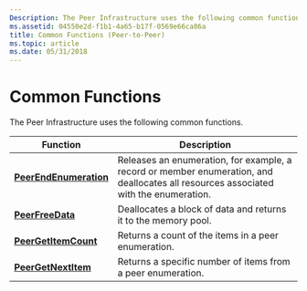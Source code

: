 ```yaml
---
Description: The Peer Infrastructure uses the following common functions.
ms.assetid: 04550e2d-f1b1-4a65-b17f-0569e66ca86a
title: Common Functions (Peer-to-Peer)
ms.topic: article
ms.date: 05/31/2018
---
```


# Common Functions

The Peer Infrastructure uses the following common functions.



| Function                                         | Description                                                                                                                          |
|--------------------------------------------------|--------------------------------------------------------------------------------------------------------------------------------------|
| [**PeerEndEnumeration**](/windows/desktop/api/P2P/nf-p2p-peerendenumeration) | Releases an enumeration, for example, a record or member enumeration, and deallocates all resources associated with the enumeration. |
| [**PeerFreeData**](/windows/desktop/api/P2P/nf-p2p-peerfreedata)             | Deallocates a block of data and returns it to the memory pool.                                                                       |
| [**PeerGetItemCount**](/windows/desktop/api/P2P/nf-p2p-peergetitemcount)     | Returns a count of the items in a peer enumeration.                                                                                  |
| [**PeerGetNextItem**](/windows/desktop/api/P2P/nf-p2p-peergetnextitem)       | Returns a specific number of items from a peer enumeration.                                                                          |



 

 

 



